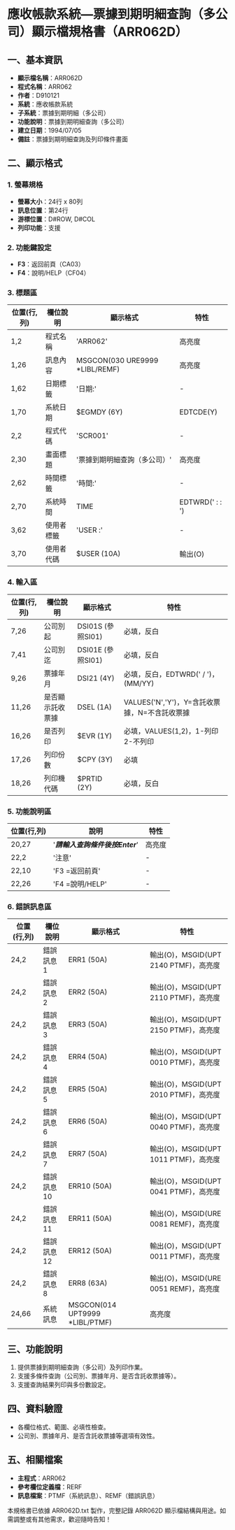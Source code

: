 # 應收帳款系統—票據到期明細查詢（多公司）顯示檔規格書（ARR062D）

## 一、基本資訊
- **顯示檔名稱**：ARR062D
- **程式名稱**：ARR062
- **作者**：D910121
- **系統**：應收帳款系統
- **子系統**：票據到期明細（多公司）
- **功能說明**：票據到期明細查詢（多公司）
- **建立日期**：1994/07/05
- **備註**：票據到期明細查詢及列印條件畫面

## 二、顯示格式

### 1. 螢幕規格
- **螢幕大小**：24行 x 80列
- **訊息位置**：第24行
- **游標位置**：D#ROW, D#COL
- **列印功能**：支援

### 2. 功能鍵設定
- **F3**：返回前頁（CA03）
- **F4**：說明/HELP（CF04）

### 3. 標題區
| 位置(行,列) | 欄位說明 | 顯示格式 | 特性 |
|------------|---------|---------|------|
| 1,2 | 程式名稱 | 'ARR062' | 高亮度 |
| 1,26 | 訊息內容 | MSGCON(030 URE9999 *LIBL/REMF) | 高亮度 |
| 1,62 | 日期標籤 | '日期:' | - |
| 1,70 | 系統日期 | $EGMDY (6Y) | EDTCDE(Y) |
| 2,2 | 程式代碼 | 'SCR001' | - |
| 2,30 | 畫面標題 | '票據到期明細查詢（多公司）' | 高亮度 |
| 2,62 | 時間標籤 | '時間:' | - |
| 2,70 | 系統時間 | TIME | EDTWRD('  :  :  ') |
| 3,62 | 使用者標籤 | 'USER :' | - |
| 3,70 | 使用者代碼 | $USER (10A) | 輸出(O) |

### 4. 輸入區
| 位置(行,列) | 欄位說明 | 顯示格式 | 特性 |
|------------|---------|---------|------|
| 7,26 | 公司別起 | DSI01S (參照SI01) | 必填，反白 |
| 7,41 | 公司別迄 | DSI01E (參照SI01) | 必填，反白 |
| 9,26 | 票據年月 | DSI21 (4Y) | 必填，反白，EDTWRD('  /  ')，(MM/YY) |
| 11,26 | 是否顯示託收票據 | DSEL (1A) | VALUES('N','Y')，Y=含託收票據，N=不含託收票據 |
| 16,26 | 是否列印 | $EVR (1Y) | 必填，VALUES(1,2)，1-列印 2-不列印 |
| 17,26 | 列印份數 | $CPY (3Y) | 必填 |
| 18,26 | 列印機代碼 | $PRTID (2Y) | 必填，反白 |

### 5. 功能說明區
| 位置(行,列) | 說明 | 特性 |
|------------|------|------|
| 20,27 | '***請輸入查詢條件後按Enter***' | 高亮度 |
| 22,2 | '注意' | - |
| 22,10 | 'F3 =返回前頁' | - |
| 22,26 | 'F4 =說明/HELP' | - |

### 6. 錯誤訊息區
| 位置(行,列) | 欄位說明 | 顯示格式 | 特性 |
|------------|---------|---------|------|
| 24,2 | 錯誤訊息1 | ERR1 (50A) | 輸出(O)，MSGID(UPT 2140 PTMF)，高亮度 |
| 24,2 | 錯誤訊息2 | ERR2 (50A) | 輸出(O)，MSGID(UPT 2110 PTMF)，高亮度 |
| 24,2 | 錯誤訊息3 | ERR3 (50A) | 輸出(O)，MSGID(UPT 2150 PTMF)，高亮度 |
| 24,2 | 錯誤訊息4 | ERR4 (50A) | 輸出(O)，MSGID(UPT 0010 PTMF)，高亮度 |
| 24,2 | 錯誤訊息5 | ERR5 (50A) | 輸出(O)，MSGID(UPT 2010 PTMF)，高亮度 |
| 24,2 | 錯誤訊息6 | ERR6 (50A) | 輸出(O)，MSGID(UPT 0040 PTMF)，高亮度 |
| 24,2 | 錯誤訊息7 | ERR7 (50A) | 輸出(O)，MSGID(UPT 1011 PTMF)，高亮度 |
| 24,2 | 錯誤訊息10 | ERR10 (50A) | 輸出(O)，MSGID(UPT 0041 PTMF)，高亮度 |
| 24,2 | 錯誤訊息11 | ERR11 (50A) | 輸出(O)，MSGID(URE 0081 REMF)，高亮度 |
| 24,2 | 錯誤訊息12 | ERR12 (50A) | 輸出(O)，MSGID(UPT 0011 PTMF)，高亮度 |
| 24,2 | 錯誤訊息8 | ERR8 (63A) | 輸出(O)，MSGID(URE 0051 REMF)，高亮度 |
| 24,66 | 系統訊息 | MSGCON(014 UPT9999 *LIBL/PTMF) | 高亮度 |

## 三、功能說明
1. 提供票據到期明細查詢（多公司）及列印作業。
2. 支援多條件查詢（公司別、票據年月、是否含託收票據等）。
3. 支援查詢結果列印與多份數設定。

## 四、資料驗證
- 各欄位格式、範圍、必填性檢查。
- 公司別、票據年月、是否含託收票據等選項有效性。

## 五、相關檔案
- **主程式**：ARR062
- **參考欄位定義檔**：RERF
- **訊息檔案**：PTMF（系統訊息）、REMF（錯誤訊息）

本規格書已依據 ARR062D.txt 製作，完整記錄 ARR062D 顯示檔結構與用途。如需調整或有其他需求，歡迎隨時告知！ 